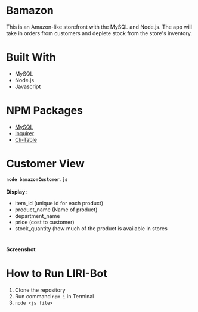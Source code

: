 # Bamazon
This is an Amazon-like storefront with the MySQL and Node.js. The app will take in orders from customers and deplete stock from the store's inventory. 
# Built With
* MySQL
* Node.js
* Javascript
# NPM Packages
* [MySQL](https://www.npmjs.com/package/mysql)
* [Inquirer](https://www.npmjs.com/package/inquirer)
* [Cli-Table](https://www.npmjs.com/package/cli-table)
# Customer View
**`node bamazonCustomer.js`**<br> 
<br>
**Display:**
   * item_id (unique id for each product)
   * product_name (Name of product)
   * department_name
   * price (cost to customer)
   * stock_quantity (how much of the product is available in stores
#
**Screenshot**

# How to Run LIRI-Bot
1. Clone the repository
2. Run command `npm i` in Terminal
3. `node <js file>`
